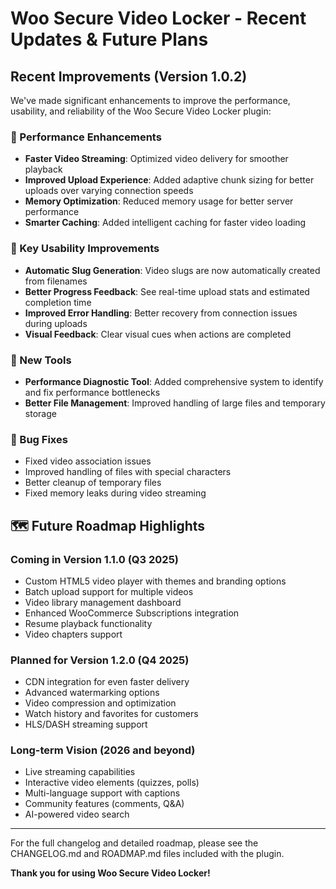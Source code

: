 # Woo Secure Video Locker - Recent Updates & Future Plans

## Recent Improvements (Version 1.0.2)

We've made significant enhancements to improve the performance, usability, and reliability of the Woo Secure Video Locker plugin:

### 🚀 Performance Enhancements
- **Faster Video Streaming**: Optimized video delivery for smoother playback
- **Improved Upload Experience**: Added adaptive chunk sizing for better uploads over varying connection speeds
- **Memory Optimization**: Reduced memory usage for better server performance
- **Smarter Caching**: Added intelligent caching for faster video loading

### 🔧 Key Usability Improvements
- **Automatic Slug Generation**: Video slugs are now automatically created from filenames
- **Better Progress Feedback**: See real-time upload stats and estimated completion time
- **Improved Error Handling**: Better recovery from connection issues during uploads
- **Visual Feedback**: Clear visual cues when actions are completed

### 🧰 New Tools
- **Performance Diagnostic Tool**: Added comprehensive system to identify and fix performance bottlenecks
- **Better File Management**: Improved handling of large files and temporary storage

### 🐞 Bug Fixes
- Fixed video association issues
- Improved handling of files with special characters
- Better cleanup of temporary files
- Fixed memory leaks during video streaming

## 🗺️ Future Roadmap Highlights

### Coming in Version 1.1.0 (Q3 2025)
- Custom HTML5 video player with themes and branding options
- Batch upload support for multiple videos
- Video library management dashboard
- Enhanced WooCommerce Subscriptions integration
- Resume playback functionality
- Video chapters support

### Planned for Version 1.2.0 (Q4 2025)
- CDN integration for even faster delivery
- Advanced watermarking options
- Video compression and optimization
- Watch history and favorites for customers
- HLS/DASH streaming support

### Long-term Vision (2026 and beyond)
- Live streaming capabilities
- Interactive video elements (quizzes, polls)
- Multi-language support with captions
- Community features (comments, Q&A)
- AI-powered video search

---

For the full changelog and detailed roadmap, please see the CHANGELOG.md and ROADMAP.md files included with the plugin.

**Thank you for using Woo Secure Video Locker!** 